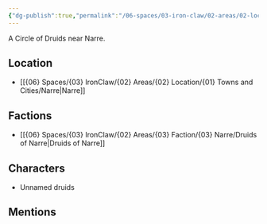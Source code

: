 ```yaml
---
{"dg-publish":true,"permalink":"/06-spaces/03-iron-claw/02-areas/02-location/01-towns-and-cities/01-landmarks/02-narre/druid-circle/","title":"Druid Circle"}
---
```



A Circle of Druids near Narre.

## Location

- [[{06} Spaces/{03} IronClaw/{02} Areas/{02} Location/{01} Towns and Cities/Narre\|Narre]]

## Factions

- [[{06} Spaces/{03} IronClaw/{02} Areas/{03} Faction/{03} Narre/Druids of Narre\|Druids of Narre]]

## Characters

- Unnamed druids

## Mentions


